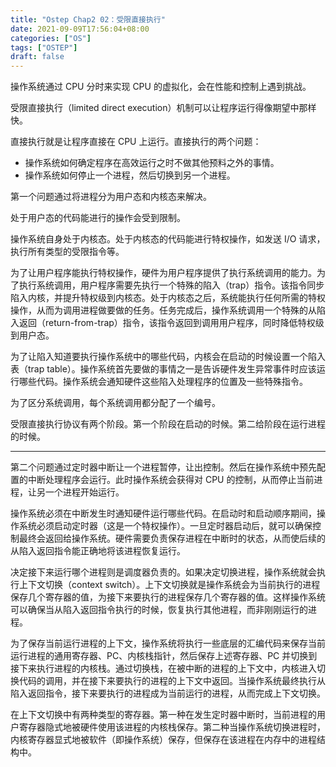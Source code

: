 ```yaml
---
title: "Ostep Chap2 02：受限直接执行"
date: 2021-09-09T17:56:04+08:00
categories: ["OS"]
tags: ["OSTEP"]
draft: false
---
```


操作系统通过 CPU 分时来实现 CPU 的虚拟化，会在性能和控制上遇到挑战。

受限直接执行（limited direct execution）机制可以让程序运行得像期望中那样快。

直接执行就是让程序直接在 CPU 上运行。直接执行的两个问题：

- 操作系统如何确定程序在高效运行之时不做其他预料之外的事情。
- 操作系统如何停止一个进程，然后切换到另一个进程。

第一个问题通过将进程分为用户态和内核态来解决。

处于用户态的代码能进行的操作会受到限制。

操作系统自身处于内核态。处于内核态的代码能进行特权操作，如发送 I/O 请求，执行所有类型的受限指令等。

为了让用户程序能执行特权操作，硬件为用户程序提供了执行系统调用的能力。为了执行系统调用，用户程序需要先执行一个特殊的陷入（trap）指令。该指令同步陷入内核，并提升特权级到内核态。处于内核态之后，系统能执行任何所需的特权操作，从而为调用进程做要做的任务。任务完成后，操作系统调用一个特殊的从陷入返回（return-from-trap）指令，该指令返回到调用用户程序，同时降低特权级到用户态。

为了让陷入知道要执行操作系统中的哪些代码，内核会在启动的时候设置一个陷入表（trap table）。操作系统首先要做的事情之一是告诉硬件发生异常事件时应该运行哪些代码。操作系统会通知硬件这些陷入处理程序的位置及一些特殊指令。

为了区分系统调用，每个系统调用都分配了一个编号。

受限直接执行协议有两个阶段。第一个阶段在启动的时候。第二给阶段在运行进程的时候。

---

第二个问题通过定时器中断让一个进程暂停，让出控制。然后在操作系统中预先配置的中断处理程序会运行。此时操作系统会获得对 CPU 的控制，从而停止当前进程，让另一个进程开始运行。

操作系统必须在中断发生时通知硬件运行哪些代码。在启动时和启动顺序期间，操作系统必须启动定时器（这是一个特权操作）。一旦定时器启动后，就可以确保控制最终会返回给操作系统。硬件需要负责保存进程在中断时的状态，从而使后续的从陷入返回指令能正确地将该进程恢复运行。

决定接下来运行哪个进程则是调度器负责的。如果决定切换进程，操作系统就会执行上下文切换（context switch）。上下文切换就是操作系统会为当前执行的进程保存几个寄存器的值，为接下来要执行的进程保存几个寄存器的值。这样操作系统可以确保当从陷入返回指令执行的时候，恢复执行其他进程，而非刚刚运行的进程。

为了保存当前运行进程的上下文，操作系统将执行一些底层的汇编代码来保存当前运行进程的通用寄存器、PC、内核栈指针，然后保存上述寄存器、PC 并切换到接下来执行进程的内核栈。通过切换栈，在被中断的进程的上下文中，内核进入切换代码的调用，并在接下来要执行的进程的上下文中返回。当操作系统最终执行从陷入返回指令，接下来要执行的进程成为当前运行的进程，从而完成上下文切换。

在上下文切换中有两种类型的寄存器。第一种在发生定时器中断时，当前进程的用户寄存器隐式地被硬件使用该进程的内核栈保存。第二种当操作系统切换进程时，内核寄存器显式地被软件（即操作系统）保存，但保存在该进程在内存中的进程结构中。

